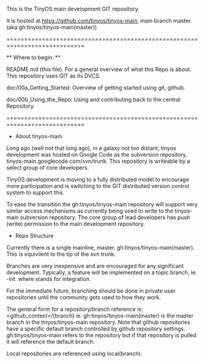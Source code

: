 
This is the TinyOS main development GIT repository.

It is hosted at https://github.com/tinyos/tinyos-main, main branch master.
(aka gh:tinyos/tinyos-main(master))

============================================================================

** Where to begin: **

README.md (this file).  For a general overview of what this Repo is
  about.  This repository uses GIT as its DVCS.
 
doc/00a_Getting_Started: Overview of getting started using git, github.

doc/00b_Using_the_Repo: Using and contributing back to the central Repository.

============================================================================

* About tinyos-main.

Long ago (well not that long ago), in a galaxy not too distant, tinyos
development was hosted on Google Code as the subversion repository, 
tinyos-main.googlecode.com/svn/trunk.  This repository is writeable by a 
select group of core developers.

TinyOS development is moving to a fully distributed model to encourage more
participation and is switching to the GIT distributed version control system
to support this.

To ease the transition the gh:tinyos/tinyos-main repository will support very
similar access mechanisms as currently being used to write to the tinyos-main
subversion repository.  The core group of lead developers has push (write)
permission to the main development repository.


* Repo Structure

Currently there is a single mainline, master.  gh:tinyos/tinyos-main(master).
This is equivilent to the tip of the svn trunk.

Branches are very inexpensive and are encouraged for any significant development.
Typically, a feature will be implemented on a topic branch, ie. <feature>-int.
where <int> stands for integration.

For the immediate future, branching should be done in private user repositories
until the community gets used to how they work.

The general form for a repository/branch reference is: <github_context>/<repo>(branch)
ie. gh:tinyos/tinyos-main(master) is the master branch in the tinyos/tinyos-main 
repository.   Note that github repositories have a specific default branch controlled
by github repository settings.   gh:tinyos/tinyos-main refers to the repository but
if that repository is pulled it will reference the default branch.

Local repositories are referenced using local(branch).
